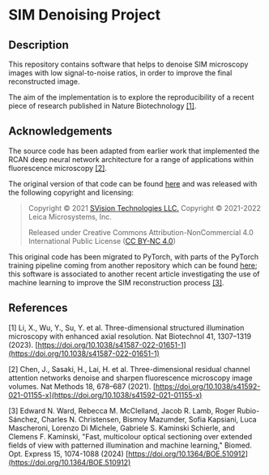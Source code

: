 # SIM Denoising Project

## Description

This repository contains software that helps to denoise SIM microscopy images with low signal-to-noise ratios, in order to improve the final reconstructed image.

The aim of the implementation is to explore the reproducibility of a recent piece of research published in Nature Biotechnology [[1]](#key_paper).

## Acknowledgements

The source code has been adapted from earlier work that implemented the RCAN deep neural network architecture for a range of applications within fluorescence microscopy [[2]](#rcan).

The original version of that code can be found [here](https://github.com/AiviaCommunity/3D-RCAN) and was released with the following copyright and licensing:

> Copyright © 2021 [SVision Technologies LLC.](https://www.aivia-software.com/)
> Copyright © 2021-2022 Leica Microsystems, Inc.
>
> Released under Creative Commons Attribution-NonCommercial 4.0 International Public License ([CC BY-NC 4.0](https://creativecommons.org/licenses/by-nc/4.0/))

This original code has been migrated to PyTorch, with parts of the PyTorch training pipeline coming from another repository which can be found [here](https://github.com/edward-n-ward/ML-OS-SIM/tree/master); this software is associated to another recent article investigating the use of machine learning to improve the SIM reconstruction process [[3]](#ml_os_sim).

## References

<a id="key_paper">[1]</a>
Li, X., Wu, Y., Su, Y. et al. Three-dimensional structured illumination microscopy with enhanced axial resolution. Nat Biotechnol 41, 1307–1319 (2023). [https://doi.org/10.1038/s41587-022-01651-1](https://doi.org/10.1038/s41587-022-01651-1)

<a id="rcan">[2]</a>
Chen, J., Sasaki, H., Lai, H. et al. Three-dimensional residual channel attention networks denoise and sharpen fluorescence microscopy image volumes. Nat Methods 18, 678–687 (2021). [https://doi.org/10.1038/s41592-021-01155-x](https://doi.org/10.1038/s41592-021-01155-x)


<a id="ml_os_sim">[3]</a> Edward N. Ward, Rebecca M. McClelland, Jacob R. Lamb, Roger Rubio-Sánchez, Charles N. Christensen, Bismoy Mazumder, Sofia Kapsiani, Luca Mascheroni, Lorenzo Di Michele, Gabriele S. Kaminski Schierle, and Clemens F. Kaminski, "Fast, multicolour optical sectioning over extended fields of view with patterned illumination and machine learning," Biomed. Opt. Express 15, 1074-1088 (2024) [https://doi.org/10.1364/BOE.510912](https://doi.org/10.1364/BOE.510912)
